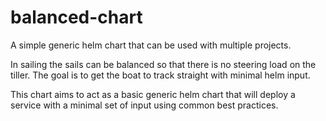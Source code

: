 # balanced-chart
A simple generic helm chart that can be used with multiple projects.

In sailing the sails can be balanced so that there is no steering load on the tiller. The goal is to get the boat to track straight with minimal helm input.

This chart aims to act as a basic generic helm chart that will deploy a service with a minimal set of input using common best practices.
